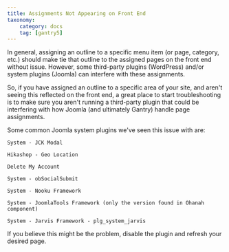 ```yaml
---
title: Assignments Not Appearing on Front End
taxonomy:
    category: docs
    tag: [gantry5]
---
```


In general, assigning an outline to a specific menu item (or page, category, etc.) should make tie that outline to the assigned pages on the front end without issue. However, some third-party plugins (WordPress) and/or system plugins (Joomla) can interfere with these assignments.

So, if you have assigned an outline to a specific area of your site, and aren't seeing this reflected on the front end, a great place to start troubleshooting is to make sure you aren't running a third-party plugin that could be interfering with how Joomla (and ultimately Gantry) handle page assignments.

Some common Joomla system plugins we've seen this issue with are:

`System - JCK Modal`

`Hikashop - Geo Location`

`Delete My Account`

`System - obSocialSubmit`

`System - Nooku Framework`

`System - JoomlaTools Framework (only the version found in Ohanah component)`

`System - Jarvis Framework - plg_system_jarvis`

If you believe this might be the problem, disable the plugin and refresh your desired page.
